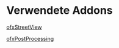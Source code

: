 # Verwendete Addons

[ofxStreetView](https://github.com/patriciogonzalezvivo/ofxStreetView)

[ofxPostProcessing](https://github.com/neilmendoza/ofxPostProcessing)
